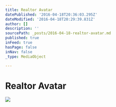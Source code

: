 ```yaml
---
title: Realtor Avatar
datePublished: '2016-04-18T20:36:03.295Z'
dateModified: '2016-04-18T20:29:39.831Z'
author: []
description: ''
sourcePath: _posts/2016-04-18-realtor-avatar.md
published: true
inFeed: true
hasPage: false
inNav: false
_type: MediaObject

---
```

# Realtor Avatar
![](https://the-grid-user-content.s3-us-west-2.amazonaws.com/ece00a02-5b7f-4f67-927f-1173f4481397.jpg)